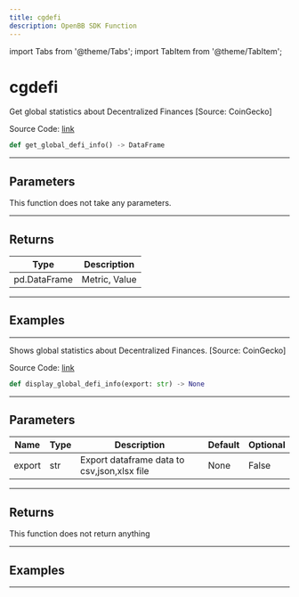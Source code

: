 ```yaml
---
title: cgdefi
description: OpenBB SDK Function
---
```


import Tabs from '@theme/Tabs';
import TabItem from '@theme/TabItem';

# cgdefi

<Tabs>
<TabItem value="model" label="Model" default>

Get global statistics about Decentralized Finances [Source: CoinGecko]

Source Code: [link](https://github.com/OpenBB-finance/OpenBBTerminal/tree/main/openbb_terminal/cryptocurrency/overview/pycoingecko_model.py#L489)

```python
def get_global_defi_info() -> DataFrame
```
---

## Parameters

This function does not take any parameters.

---

## Returns

| Type | Description |
| ---- | ----------- |
| pd.DataFrame | Metric, Value |

---

## Examples

---



</TabItem>
<TabItem value="view" label="View">

Shows global statistics about Decentralized Finances. [Source: CoinGecko]

Source Code: [link](https://github.com/OpenBB-finance/OpenBBTerminal/tree/main/openbb_terminal/cryptocurrency/overview/pycoingecko_view.py#L301)

```python
def display_global_defi_info(export: str) -> None
```
---

## Parameters

| Name | Type | Description | Default | Optional |
| ---- | ---- | ----------- | ------- | -------- |
| export | str | Export dataframe data to csv,json,xlsx file | None | False |

---

## Returns

This function does not return anything

---

## Examples

---



</TabItem>
</Tabs>